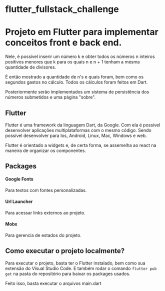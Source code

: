 # flutter_fullstack_challenge

# Projeto em Flutter para implementar conceitos front e back end.
Nele, é possível inserir um número k e obter todos os números n inteiros positivos menores que k para os quais n e n + 1 tenham a mesma quantidade de divisores.

É então mostrado a quantidade de n's e quais foram, bem como os segundos gastos no cálculo. Todos os cálculos foram feitos em Dart.

Posteriormente serão implementados um sistema de persistência dos números submetidos e uma página "sobre".

## Flutter
Flutter é uma framework da linguagem Dart, da Google. Com ela é possível desenvolver aplicações multiplataformas com o mesmo código. Sendo possível desenvolver para Ios, Android, Linux, Mac, Windows e web.

Flutter é orientado a widgets e, de certa forma, se assemelha ao react na maneira de organizar os componentes.

## Packages
#### Google Fonts
Para textos com fontes personalizadas.

#### Url Launcher
Para acessar links externos ao projeto.

#### Mobx
Para gerencia de estados do projeto.

## Como executar o projeto localmente?
Para executar o projeto, basta ter o Flutter instalado, bem como sua extensão do Visual Studio Code. E também rodar o comando `flutter pub get` na pasta do repositório para baixar os packages usados.

Feito isso, basta executar o arquivos main.dart
